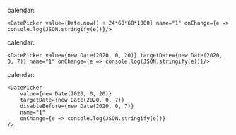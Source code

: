 calendar:

    <DatePicker value={Date.now() + 24*60*60*1000} name="1" onChange={e => console.log(JSON.stringify(e))}/>

calendar:

    <DatePicker value={new Date(2020, 0, 20)} targetDate={new Date(2020, 0, 7)} name="1" onChange={e => console.log(JSON.stringify(e))}/>

calendar:

    <DatePicker
        value={new Date(2020, 0, 20)}
        targetDate={new Date(2020, 0, 7)}
        disableBefore={new Date(2020, 0, 7)}
        name="1"
        onChange={e => console.log(JSON.stringify(e))}
    />
